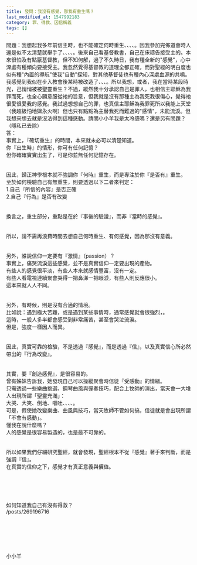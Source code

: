 ```yaml
---
title: 發問：我沒有感覺，那我有重生嗎？
last_modified_at: 1547992183
category: 罪、得救、因信稱義
tags: []
---
```


問題：我想起我多年前信主時，也不能確定何時重生、、、、。因我參加完佈道會時人還是似不太清楚就舉手了、、、、。後來自己看基督教書，自己在床禱告接受主的。本來很怕及有點厭基督教，但不知何解，過了不久時日，我有種全新的"感覺"，心中深處有種傾向要接受主。我忽然覺得基督教的道理全都正確，而對聖經的明白度也似有種"內置的導航"使我"自動"探知，對其他基督徒也有種內心深處血源的共鳴。我感覺到我似在步入教會後某時被改造了、、、。所以我想，或者，我在當時某段時光，己悄悄被被聖靈重生？不過，縱然我十分承認自己是罪人，也相信主耶穌為我罪而死，也全心願意服從衪的旨意，但我就是沒有那種主為我死我很傷心，覺得衪很愛很愛我的感覺。我試過想想自己的罪，也真信主耶穌為我罪死所以我能上天堂（我超級怕地獄永火啊）但也只有點點為主替我死而難過的"感情"，未能流淚。但我想來想去就是沒法得到這種感動。請問小小羊我是太冷感嗎？還是另有問題？（隱私已去除）<br><!--more-->答：<br>事實上，『確切重生』的時間，本來就未必可以清楚知道。<br>你『出生時』的情形，你可有任何記憶？<br>但你確確實實出生了，可是你並無任何記憶存在。<br><br> <br>因此，歸正神學根本就不強調你『何時』重生，而是專注於你『是否有』重生。<br>至於如何檢驗自己有無重生，則要透過以下二者來判定：<br>1.自己『所信的內容』是否正確<br>2.自己『行為』是否有改變<br><br><br>換言之，重生部分，重點是在於『事後的驗證』，而非『當時的感覺』。<br><br> <br>所以，請不需再浪費時間去想自己何時重生、有何感覺，因為那沒有意義。<br><br> <br>另外，誰說信仰一定要有『激情』（passion）？<br>事實上，痛哭流淚這些感覺，並不是真實信仰一定要出現的產物。<br>有些人的感覺很平淡，有些人本來就感情豐富，沒有一定。<br>有些人看電視連續聚會哭得一把鼻涕一把眼淚，有些人則反應很小。<br>這本來就人人不同。<br> <br><br>另外，有時候，則是沒有合適的情境。<br>比如說：遇到極大苦難，或是遇到某些事情時，通常感覺就會很強烈，。<br>這時，一般人多半都會感受到非常痛苦，甚至會哭泣流淚。<br>但是，強度一樣因人而異。<br><br> <br>因此，真實可靠的檢驗，不是透過『感覺』，而是透過『信』，以及真實信心所必然帶出的『行為改變』。<br><br> <br>其實，要『創造感覺』，是很容易的。<br>曾有姊妹告訴我，她發現自己可以操縱聚會時信徒『受感動』的情緒。<br>只需透過一些樂曲挑選、鋼琴曲風與彈奏技巧，配合上牧師的演出，當天會一大堆人出現所謂「聖靈充滿」：<br>大哭、大笑、倒地、嘔吐、、、、。<br>可是，假使她改變樂曲、曲風與技巧，當天牧師不管如何搞，信徒就是會出現所謂「不會有感動」。<br>懂我在說什麼嗎？<br>人的感覺是很容易製造的，也是最不可靠的。<br><br> <br>所以如果我們仔細研究聖經，就會發現，聖經根本不從『感覺』著手來判斷，而是強調『信』。<br>在真實的信仰之下，感覺才有真正意義與價值。<br><br><br><br><br><br>如何知道我自己有沒有得救？<br>/posts/269196716<br><br><br><br><br><br><br>小小羊<br><br><br><br><br><br><br><br><br><br><br>
